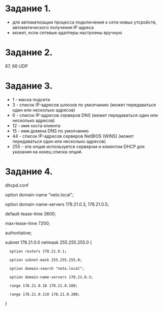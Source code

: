 # Задание 1. 

- для автоматизации процесса подключения к сети новых утсройств, автоматического получения IP адреса
- может, если сетевые адаптеры настроены вручную

# Задание 2. 

67, 68 UDP

# Задание 3. 

- 1 - маска подсети
- 3 - список IP-адресов шлюзов по умолчанию (может передаваться один или несколько адресов) 
- 6 - список IP-адресов серверов DNS (может передаваться один или несколько адресов) 
- 12 - имя хоста клиента 
- 15 - имя домена DNS по умолчанию 
- 44 - cписок IP-адресов серверов NetBIOS (WINS) (может передаваться один или несколько адресов) 
- 255 - эта опция используется сервером и клиентом DHCP для указания на конец списка опций.

# Задание 4. 

dhcpd.conf

option domain-name "neto.local";

option domain-name-servers 178.21.0.3, 178.21.0.5;

default-lease-time 3600;

max-lease-time 7200;

authoritative;

subnet 178.21.0.0 netmask 255.255.255.0 {

      option routers 178.21.0.1;

      option subnet-mask 255.255.255.0;

      option domain-search "neto.local";

      option domain-name-servers 178.21.0.3;

      range 178.21.0.10 178.21.0.100;

      range 178.21.0.110 178.21.0.200;

}
